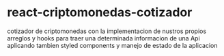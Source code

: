 # react-criptomonedas-cotizador
cotizador de criptomonedas con la implementacion de nustros propios arreglos y hooks para traer una determinada informacion de una Api aplicando tambien styled components y manejo de  estado de la aplicacion
